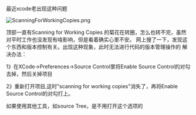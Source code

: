 最近xcode老出现这种问题


![ScanningForWorkingCopies.png](http://upload-images.jianshu.io/upload_images/1613923-7058a141758e846b.png?imageMogr2/auto-orient/strip%7CimageView2/2/w/1240)


顶部一直有Scanning for Working Copies 的菊花在转圈，怎么也转不完，虽然对平时工作也没发现有啥影响，但是看着确实心里不安。
网上搜了一下，发现这个东西和版本控制有关。出现这种现象，此时无法进行代码的版本管理操作的
解决办法：

1》在XCode->Preferences->Source Control里将Enable Source Control的对勾去掉，然后关掉项目

2》重新打开项目,这时"scanning for working copies"消失了，再将Enable Source Control的对勾打上。

如果使用其他工具，如source Tree，是不用打开这个选项的
